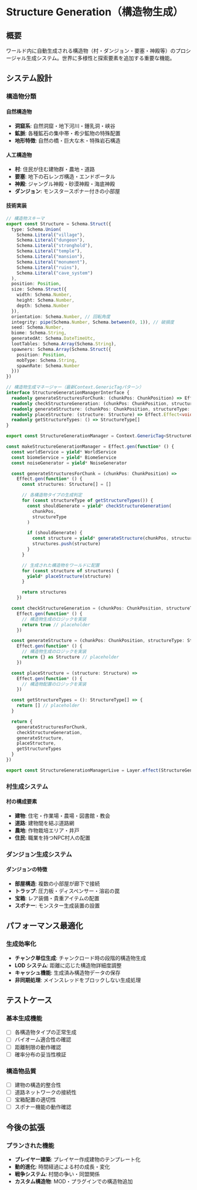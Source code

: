 # Structure Generation（構造物生成）

## 概要

ワールド内に自動生成される構造物（村・ダンジョン・要塞・神殿等）のプロシージャル生成システム。世界に多様性と探索要素を追加する重要な機能。

## システム設計

### 構造物分類

#### 自然構造物
- **洞窟系**: 自然洞窟・地下河川・鍾乳洞・峡谷
- **鉱脈**: 各種鉱石の集中帯・希少鉱物の特殊配置
- **地形特徴**: 自然の橋・巨大な木・特殊岩石構造

#### 人工構造物
- **村**: 住民が住む建物群・農地・道路
- **要塞**: 地下の石レンガ構造・エンドポータル
- **神殿**: ジャングル神殿・砂漠神殿・海底神殿
- **ダンジョン**: モンスタースポナー付きの小部屋

#### 技術実装

```typescript
// 構造物スキーマ
export const Structure = Schema.Struct({
  type: Schema.Union(
    Schema.Literal("village"),
    Schema.Literal("dungeon"),
    Schema.Literal("stronghold"),
    Schema.Literal("temple"),
    Schema.Literal("mansion"),
    Schema.Literal("monument"),
    Schema.Literal("ruins"),
    Schema.Literal("cave_system")
  ),
  position: Position,
  size: Schema.Struct({
    width: Schema.Number,
    height: Schema.Number,
    depth: Schema.Number
  }),
  orientation: Schema.Number, // 回転角度
  integrity: pipe(Schema.Number, Schema.between(0, 1)), // 破損度
  seed: Schema.Number,
  biome: Schema.String,
  generatedAt: Schema.DateTimeUtc,
  lootTables: Schema.Array(Schema.String),
  spawners: Schema.Array(Schema.Struct({
    position: Position,
    mobType: Schema.String,
    spawnRate: Schema.Number
  }))
})

// 構造物生成マネージャー（最新Context.GenericTagパターン）
interface StructureGenerationManagerInterface {
  readonly generateStructuresForChunk: (chunkPos: ChunkPosition) => Effect.Effect<Structure[], StructureGenerationError>
  readonly checkStructureGeneration: (chunkPos: ChunkPosition, structureType: StructureType) => Effect.Effect<boolean>
  readonly generateStructure: (chunkPos: ChunkPosition, structureType: StructureType) => Effect.Effect<Structure, StructureGenerationError>
  readonly placeStructure: (structure: Structure) => Effect.Effect<void, StructurePlacementError>
  readonly getStructureTypes: () => StructureType[]
}

export const StructureGenerationManager = Context.GenericTag<StructureGenerationManagerInterface>("@minecraft/StructureGenerationManager")

const makeStructureGenerationManager = Effect.gen(function* () {
  const worldService = yield* WorldService
  const biomeService = yield* BiomeService
  const noiseGenerator = yield* NoiseGenerator

  const generateStructuresForChunk = (chunkPos: ChunkPosition) =>
    Effect.gen(function* () {
      const structures: Structure[] = []

      // 各構造物タイプの生成判定
      for (const structureType of getStructureTypes()) {
        const shouldGenerate = yield* checkStructureGeneration(
          chunkPos,
          structureType
        )

        if (shouldGenerate) {
          const structure = yield* generateStructure(chunkPos, structureType)
          structures.push(structure)
        }
      }

      // 生成された構造物をワールドに配置
      for (const structure of structures) {
        yield* placeStructure(structure)
      }

      return structures
    })

  const checkStructureGeneration = (chunkPos: ChunkPosition, structureType: StructureType) =>
    Effect.gen(function* () {
      // 構造物生成のロジックを実装
      return true // placeholder
    })

  const generateStructure = (chunkPos: ChunkPosition, structureType: StructureType) =>
    Effect.gen(function* () {
      // 構造物生成のロジックを実装
      return {} as Structure // placeholder
    })

  const placeStructure = (structure: Structure) =>
    Effect.gen(function* () {
      // 構造物配置のロジックを実装
    })

  const getStructureTypes = (): StructureType[] => {
    return [] // placeholder
  }

  return {
    generateStructuresForChunk,
    checkStructureGeneration,
    generateStructure,
    placeStructure,
    getStructureTypes
  }
})

export const StructureGenerationManagerLive = Layer.effect(StructureGenerationManager, makeStructureGenerationManager)
```

### 村生成システム

#### 村の構成要素
- **建物**: 住宅・作業場・農場・図書館・教会
- **道路**: 建物間を結ぶ道路網
- **農地**: 作物栽培エリア・井戸
- **住民**: 職業を持つNPC村人の配置

### ダンジョン生成システム

#### ダンジョンの特徴
- **部屋構造**: 複数の小部屋が廊下で接続
- **トラップ**: 圧力板・ディスペンサー・溶岩の罠
- **宝箱**: レア装備・貴重アイテムの配置
- **スポナー**: モンスター生成装置の設置

## パフォーマンス最適化

### 生成効率化
- **チャンク単位生成**: チャンクロード時の段階的構造物生成
- **LOD システム**: 距離に応じた構造物詳細度調整
- **キャッシュ機能**: 生成済み構造物データの保存
- **非同期処理**: メインスレッドをブロックしない生成処理

## テストケース

### 基本生成機能
- [ ] 各構造物タイプの正常生成
- [ ] バイオーム適合性の確認
- [ ] 距離制限の動作確認
- [ ] 確率分布の妥当性検証

### 構造物品質
- [ ] 建物の構造的整合性
- [ ] 道路ネットワークの接続性
- [ ] 宝箱配置の適切性
- [ ] スポナー機能の動作確認

## 今後の拡張

### プランされた機能
- **プレイヤー建築**: プレイヤー作成建物のテンプレート化
- **動的進化**: 時間経過による村の成長・変化
- **戦争システム**: 村間の争い・同盟関係
- **カスタム構造物**: MOD・プラグインでの構造物追加